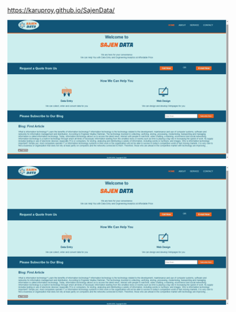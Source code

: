https://karuproy.github.io/SajenData/

![sample_image](sample.png)

<img src="sample.png" width = 720>
